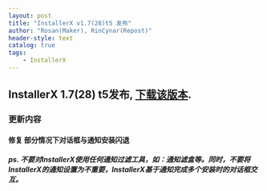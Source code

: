 ```yaml
---
layout: post
title: "InstallerX v1.7(28)t5 发布"
author: "Rosan(Maker), RinCynar(Repost)"
header-style: text
catalog: true
tags:
    - InstallerX
---
```


## InstallerX 1.7(28) t5发布, [下载该版本](/file/InstallerX_1.7(28)-t5.apk).

### 更新内容

#### 修复 部分情况下对话框与通知安装闪退

##### ps. 不要对InstallerX使用任何通知过滤工具，如：通知滤盒等。同时，不要将InstallerX的通知设置为不重要，InstallerX基于通知完成多个安装时的对话框交互。
